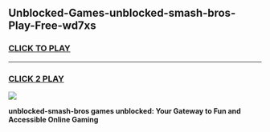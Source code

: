 
## Unblocked-Games-unblocked-smash-bros-Play-Free-wd7xs
<h3>
<a href="https://premium76.site?title=unblocked-smash-bros&ref=18A1">CLICK TO PLAY</a></h3>
<hr>

<h3>
<a href="https://premium76.site?title=unblocked-smash-bros&ref=18A1">CLICK 2 PLAY</a>
  
</h3>

<a href="https://premium76.site?title=unblocked-smash-bros&ref=18A1"><img src="https://clearcache.store/games.png"></a>


**unblocked-smash-bros games unblocked: Your Gateway to Fun and Accessible Online Gaming**
